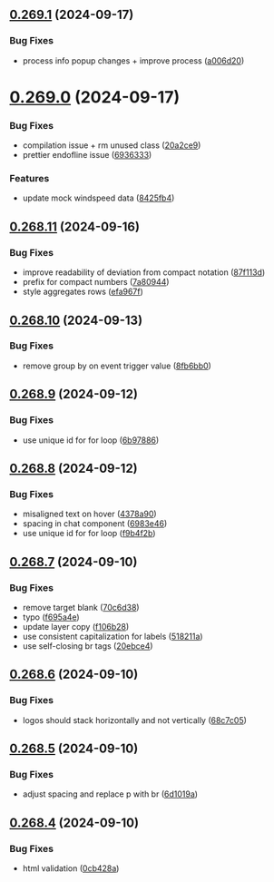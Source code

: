 ## [0.269.1](https://github.com/rodekruis/IBF-system/compare/v0.269.0...v0.269.1) (2024-09-17)


### Bug Fixes

* process info popup changes + improve process ([a006d20](https://github.com/rodekruis/IBF-system/commit/a006d2077778bc8e279948db591e3d4ed2005b36))



# [0.269.0](https://github.com/rodekruis/IBF-system/compare/v0.268.11...v0.269.0) (2024-09-17)


### Bug Fixes

* compilation issue + rm unused class ([20a2ce9](https://github.com/rodekruis/IBF-system/commit/20a2ce9dbcd4795460d6e5f33cea4c2dbd7e72c9))
* prettier endofline issue ([6936333](https://github.com/rodekruis/IBF-system/commit/6936333c932fa3f7a74dba7d44e5219c428cee52))


### Features

* update mock windspeed data ([8425fb4](https://github.com/rodekruis/IBF-system/commit/8425fb4d284ac2aed01185cc67c798fba6d9b7a8))



## [0.268.11](https://github.com/rodekruis/IBF-system/compare/v0.268.10...v0.268.11) (2024-09-16)


### Bug Fixes

* improve readability of deviation from compact notation ([87f113d](https://github.com/rodekruis/IBF-system/commit/87f113db10f2b9ed79d7095fbbbbaed0ab177f09))
* prefix for compact numbers ([7a80944](https://github.com/rodekruis/IBF-system/commit/7a809441254fa3f90ca4fd884513bf7e7b99eb51))
* style aggregates rows ([efa967f](https://github.com/rodekruis/IBF-system/commit/efa967fb0b1dbc553c0f8619ab548a1a75df65a7))



## [0.268.10](https://github.com/rodekruis/IBF-system/compare/v0.268.9...v0.268.10) (2024-09-13)


### Bug Fixes

* remove group by on event trigger value ([8fb6bb0](https://github.com/rodekruis/IBF-system/commit/8fb6bb04120bccb57682cca504cd3580400f5595))



## [0.268.9](https://github.com/rodekruis/IBF-system/compare/v0.268.8...v0.268.9) (2024-09-12)


### Bug Fixes

* use unique id for for loop ([6b97886](https://github.com/rodekruis/IBF-system/commit/6b97886b1f088e2827f3a756cfdb7bf22c0730e2))



## [0.268.8](https://github.com/rodekruis/IBF-system/compare/v0.268.7...v0.268.8) (2024-09-12)


### Bug Fixes

* misaligned text on hover ([4378a90](https://github.com/rodekruis/IBF-system/commit/4378a90382a0c2cc6c2c01b301ffdd96d1b926ad))
* spacing in chat component ([6983e46](https://github.com/rodekruis/IBF-system/commit/6983e46d771b51fe6c11f635048f48b839dd0e71))
* use unique id for for loop ([f9b4f2b](https://github.com/rodekruis/IBF-system/commit/f9b4f2bddb0100897fba69a68b0c5b0ac7eb2671))



## [0.268.7](https://github.com/rodekruis/IBF-system/compare/v0.268.6...v0.268.7) (2024-09-10)


### Bug Fixes

* remove target blank ([70c6d38](https://github.com/rodekruis/IBF-system/commit/70c6d38b4906450518b210682d9189b1c39d8f02))
* typo ([f695a4e](https://github.com/rodekruis/IBF-system/commit/f695a4ec576093c48119022d8933286f8f610ea7))
* update layer copy ([f106b28](https://github.com/rodekruis/IBF-system/commit/f106b2880355da5ac4bd68c6d25ee96a3073b194))
* use consistent capitalization for labels ([518211a](https://github.com/rodekruis/IBF-system/commit/518211ae3c6c2578c5cb9f21d5722b738c3342c7))
* use self-closing br tags ([20ebce4](https://github.com/rodekruis/IBF-system/commit/20ebce46c3b3b740f7a9b0ee6ce62dae88e518bd))



## [0.268.6](https://github.com/rodekruis/IBF-system/compare/v0.268.5...v0.268.6) (2024-09-10)


### Bug Fixes

* logos should stack horizontally and not vertically ([68c7c05](https://github.com/rodekruis/IBF-system/commit/68c7c05acbb8965cbe2a419e922ae10cabb94d70))



## [0.268.5](https://github.com/rodekruis/IBF-system/compare/v0.268.4...v0.268.5) (2024-09-10)


### Bug Fixes

* adjust spacing and replace p with br ([6d1019a](https://github.com/rodekruis/IBF-system/commit/6d1019af60c8da418b7cc05694502ee0bc8a0012))



## [0.268.4](https://github.com/rodekruis/IBF-system/compare/v0.268.3...v0.268.4) (2024-09-10)


### Bug Fixes

* html validation ([0cb428a](https://github.com/rodekruis/IBF-system/commit/0cb428a6529a234721782c4492e0e6329e919799))



